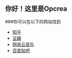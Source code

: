 ## 你好！这里是Opcrea

###你可以在以下的网站找到

<ul>
  <li> <a href="https://www.zhihu.com/people/tian-huo-77-70">知乎</a> </li>
  <li> <a href="https://www.douban.com/people/244676283/">豆瓣</a> </li>
  <li> <a href="https://music.163.com/#/user/home?id=1897668455">网易云音乐</a></li>
  <li> <a href="https://tieba.baidu.com/home/main?id=tb.1.adb5e650.QxZ4lQTWj4MLos2zk7iD1w&fr=userbar">百度贴吧</a></li>
</ul>

